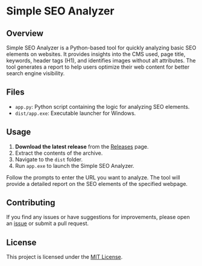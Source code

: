 # Simple SEO Analyzer

## Overview

Simple SEO Analyzer is a Python-based tool for quickly analyzing basic SEO elements on websites. It provides insights into the CMS used, page title, keywords, header tags (H1), and identifies images without alt attributes. The tool generates a report to help users optimize their web content for better search engine visibility.

## Files

- `app.py`: Python script containing the logic for analyzing SEO elements.
- `dist/app.exe`: Executable launcher for Windows.

## Usage

1. **Download the latest release** from the [Releases](https://github.com/yourusername/your-repo/releases) page.
2. Extract the contents of the archive.
3. Navigate to the `dist` folder.
4. Run `app.exe` to launch the Simple SEO Analyzer.

Follow the prompts to enter the URL you want to analyze. The tool will provide a detailed report on the SEO elements of the specified webpage.

## Contributing

If you find any issues or have suggestions for improvements, please open an [issue](https://github.com/yourusername/your-repo/issues) or submit a pull request.

## License

This project is licensed under the [MIT License](LICENSE).
